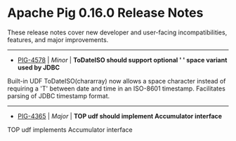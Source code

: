 
<!---
# Licensed to the Apache Software Foundation (ASF) under one
# or more contributor license agreements.  See the NOTICE file
# distributed with this work for additional information
# regarding copyright ownership.  The ASF licenses this file
# to you under the Apache License, Version 2.0 (the
# "License"); you may not use this file except in compliance
# with the License.  You may obtain a copy of the License at
#
#     http://www.apache.org/licenses/LICENSE-2.0
#
# Unless required by applicable law or agreed to in writing, software
# distributed under the License is distributed on an "AS IS" BASIS,
# WITHOUT WARRANTIES OR CONDITIONS OF ANY KIND, either express or implied.
# See the License for the specific language governing permissions and
# limitations under the License.
-->
# Apache Pig  0.16.0 Release Notes

These release notes cover new developer and user-facing incompatibilities, features, and major improvements.


---

* [PIG-4578](https://issues.apache.org/jira/browse/PIG-4578) | *Minor* | **ToDateISO should support optional ' ' space variant used by JDBC**

Built-in UDF ToDateISO(chararray) now allows a space character instead of requiring a 'T' between date and time in an ISO-8601 timestamp. Facilitates parsing of JDBC timestamp format.


---

* [PIG-4365](https://issues.apache.org/jira/browse/PIG-4365) | *Major* | **TOP udf should implement Accumulator interface**

TOP udf implements Accumulator interface



